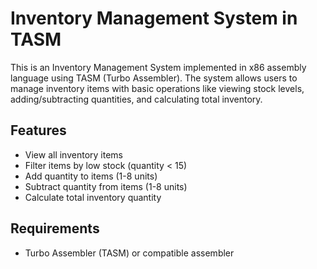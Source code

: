 # Inventory Management System in TASM

This is an Inventory Management System implemented in x86 assembly language using TASM (Turbo Assembler). The system allows users to manage inventory items with basic operations like viewing stock levels, adding/subtracting quantities, and calculating total inventory.

## Features
- View all inventory items
- Filter items by low stock (quantity < 15)
- Add quantity to items (1-8 units)
- Subtract quantity from items (1-8 units)
- Calculate total inventory quantity

## Requirements
- Turbo Assembler (TASM) or compatible assembler
